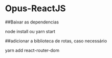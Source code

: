 # Opus-ReactJS

##Baixar as dependencias
<p>node install ou
yarn start</p>

##adicionar a biblioteca de rotas, caso necessário
<p>yarn add react-router-dom</p>
